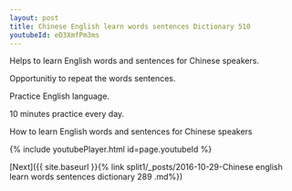 ```yaml
---
layout: post
title: Chinese English learn words sentences Dictionary 510 
youtubeId: eD3XmfPm3ms
---
```

 
 
Helps to learn English words and sentences for Chinese speakers.

Opportunitiy to repeat the words sentences. 

Practice English language. 
 
10 minutes practice every day. 
 
How to learn English words and sentences for Chinese speakers 
 
{% include youtubePlayer.html id=page.youtubeId %}
 
 
[Next]({{ site.baseurl }}{% link  split1/_posts/2016-10-29-Chinese english learn words sentences dictionary 289 .md%})
 
